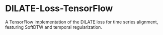 # DILATE-Loss-TensorFlow
A TensorFlow implementation of the DILATE loss for time series alignment, featuring SoftDTW and temporal regularization.

